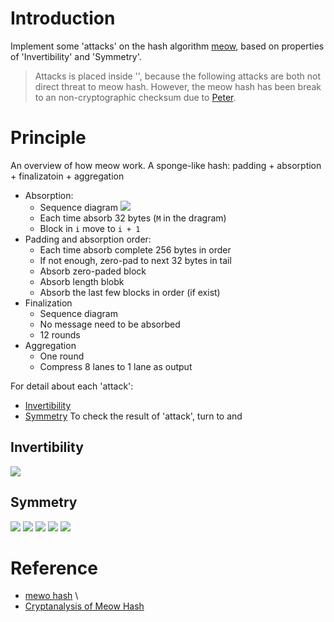 
# Introduction
Implement some 'attacks' on the hash algorithm [meow](https://github.com/cmuratori/meow_hash), based on properties of 'Invertibility' and 'Symmetry'.
> Attacks is placed inside '', because the following attacks are both not direct threat to meow hash. However, the meow hash has been break to an non-cryptographic checksum due to [Peter](https://peter.website/meow-hash-cryptanalysis).

 

# Principle
An overview of how meow work.
A sponge-like hash: padding + absorption +  finalizatoin + aggregation

- Absorption:
    - Sequence diagram
    ![](https://peter.website/assets/meow_hash_shift_register.png)
    - Each time absorb 32 bytes (`M` in the dragram)
    - Block in  `i` move to `i + 1`
    <!-- - Lane diagram
    ![](https://peter.website/assets/mh_absorption_function.png)  -->
- Padding and absorption order:
    - Each time absorb complete 256 bytes in order 
    - If not enough, zero-pad to next 32 bytes in tail
    - Absorb zero-paded block
    - Absorb length blobk
    - Absorb the last few blocks in order (if exist)
- Finalization
    - Sequence diagram
    [](https://peter.website/assets/meow_hash_finalization_shift_register.png)
    - No message need to be absorbed
    - 12 rounds
    <!-- - Lane diagram
    ![](https://peter.website/assets/mh_finalization.png)  -->
- Aggregation
    - One round
    - Compress 8 lanes to 1 lane as output


For detail about each 'attack':
- [Invertibility](./mewo_inv/README.md)
- [Symmetry](./mewo_sym/README.md)
To check the result of 'attack', turn to  and 

## Invertibility
![](https://s2.loli.net/2022/07/30/3D49ukXv8aHyTVz.png)


## Symmetry
![](https://s2.loli.net/2022/07/30/a1FE4rXgUKYG3JC.png)
![](https://s2.loli.net/2022/07/30/wevTZQJOoEpcNzu.png)
![](https://s2.loli.net/2022/07/30/c3R4OrHlLGNKBYu.png)
![](https://s2.loli.net/2022/07/30/2mJw9TUz7sbt3Ll.png)
![](https://peter.website/assets/read_symmetry.png)


# Reference
- [mewo hash](https://github.com/cmuratori/meow_hash) \
- [Cryptanalysis of Meow Hash](https://peter.website/meow-hash-cryptanalysis)
